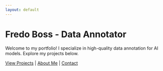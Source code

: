 ```yaml
---
layout: default
---
```

# Fredo Boss - Data Annotator

Welcome to my portfolio! I specialize in high-quality data annotation for AI models. Explore my projects below.

[View Projects](#projects) | [About Me](#about) | [Contact](#contact)
